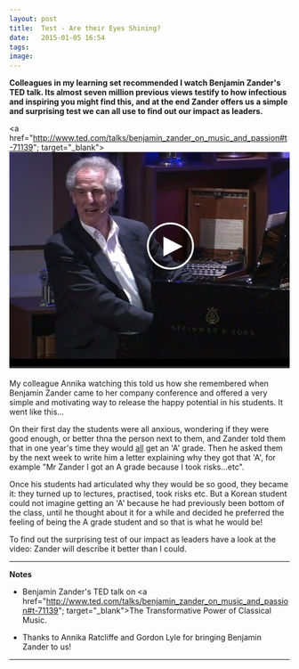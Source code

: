 ```yaml
---
layout: post
title:  Test - Are their Eyes Shining?
date:   2015-01-05 16:54
tags: 
image:
---
```


**Colleagues in my learning set recommended I watch Benjamin Zander's TED talk. Its almost seven million previous views testify to how infectious and inspiring you might find this, and at the end Zander offers us a simple and surprising test we can all use to find out our impact as leaders.**

<a href="http://www.ted.com/talks/benjamin_zander_on_music_and_passion#t-71139"; target="_blank">![](/libb/images/zander.jpg)</a>

My colleague Annika watching this told us how she remembered when Benjamin Zander came to her company conference and offered a very simple and motivating way to release the happy potential in his students. It went like this...

On their first day the students were all anxious, wondering if they were good enough, or better thna the person next to them, and Zander told them that in one year's time they would <u>all</u> get an 'A' grade. Then he asked them by the next week to write him a letter explaining why they got that 'A', for example "Mr Zander I got an A grade because I took risks...etc".

Once his students had articulated why they would be so good, they became it: they turned up to lectures, practised, took risks etc. But a Korean student could not imagine getting an 'A' because he had previously been bottom of the class, until he thought about it for a while and decided he preferred the feeling of being the A grade student and so that is what he would be!

To find out the surprising test of our impact as leaders have a look at the video: Zander will describe it better than I could.

__________________

<b>Notes</b>

* Benjamin Zander's TED talk on <a href="http://www.ted.com/talks/benjamin_zander_on_music_and_passion#t-71139"; target="_blank">The Transformative Power of Classical Music</a>.

* Thanks to Annika Ratcliffe and Gordon Lyle for bringing Benjamin Zander to us!
__________________

